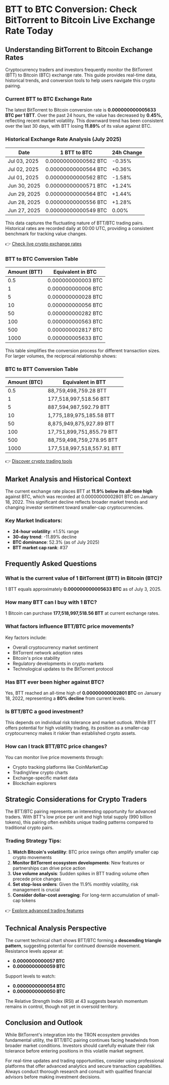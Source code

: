 # BTT to BTC Conversion: Check BitTorrent to Bitcoin Live Exchange Rate Today

## Understanding BitTorrent to Bitcoin Exchange Rates

Cryptocurrency traders and investors frequently monitor the BitTorrent (BTT) to Bitcoin (BTC) exchange rate. This guide provides real-time data, historical trends, and conversion tools to help users navigate this crypto pairing.

### Current BTT to BTC Exchange Rate

The latest BitTorrent to Bitcoin conversion rate is **0.000000000005633 BTC per 1 BTT**. Over the past 24 hours, the value has decreased by **0.45%**, reflecting recent market volatility. This downward trend has been consistent over the last 30 days, with BTT losing **11.89%** of its value against BTC.

### Historical Exchange Rate Analysis (July 2025)

| Date        | 1 BTT to BTC           | 24h Change |
|-------------|------------------------|------------|
| Jul 03, 2025| 0.00000000000562 BTC   | -0.35%     |
| Jul 02, 2025| 0.00000000000564 BTC   | +0.36%     |
| Jul 01, 2025| 0.00000000000562 BTC   | -1.58%     |
| Jun 30, 2025| 0.00000000000571 BTC   | +1.24%     |
| Jun 29, 2025| 0.00000000000564 BTC   | +1.44%     |
| Jun 28, 2025| 0.00000000000556 BTC   | +1.28%     |
| Jun 27, 2025| 0.00000000000549 BTC   | 0.00%      |

This data captures the fluctuating nature of BTT/BTC trading pairs. Historical rates are recorded daily at 00:00 UTC, providing a consistent benchmark for tracking value changes.

👉 [Check live crypto exchange rates](https://bit.ly/okx-bonus)

### BTT to BTC Conversion Table

| Amount (BTT) | Equivalent in BTC     |
|--------------|------------------------|
| 0.5          | 0.000000000003 BTC     |
| 1            | 0.000000000006 BTC     |
| 5            | 0.000000000028 BTC     |
| 10           | 0.000000000056 BTC     |
| 50           | 0.000000000282 BTC     |
| 100          | 0.000000000563 BTC     |
| 500          | 0.000000002817 BTC     |
| 1000         | 0.000000005633 BTC     |

This table simplifies the conversion process for different transaction sizes. For larger volumes, the reciprocal relationship shows:

### BTC to BTT Conversion Table

| Amount (BTC) | Equivalent in BTT         |
|--------------|---------------------------|
| 0.5          | 88,759,498,759.28 BTT     |
| 1            | 177,518,997,518.56 BTT    |
| 5            | 887,594,987,592.79 BTT    |
| 10           | 1,775,189,975,185.58 BTT  |
| 50           | 8,875,949,875,927.89 BTT  |
| 100          | 17,751,899,751,855.79 BTT |
| 500          | 88,759,498,759,278.95 BTT |
| 1000         | 177,518,997,518,557.91 BTT|

👉 [Discover crypto trading tools](https://bit.ly/okx-bonus)

## Market Analysis and Historical Context

The current exchange rate places BTT at **11.9% below its all-time high** against BTC, which was recorded at 0.00000000002801 BTC on January 18, 2022. This significant decline reflects broader market trends and changing investor sentiment toward smaller-cap cryptocurrencies.

### Key Market Indicators:
- **24-hour volatility**: ±1.5% range
- **30-day trend**: -11.89% decline
- **BTC dominance**: 52.3% (as of July 2025)
- **BTT market cap rank**: #37

## Frequently Asked Questions

### What is the current value of 1 BitTorrent (BTT) in Bitcoin (BTC)?
1 BTT equals approximately **0.000000000005633 BTC** as of July 3, 2025.

### How many BTT can I buy with 1 BTC?
1 Bitcoin can purchase **177,518,997,518.56 BTT** at current exchange rates.

### What factors influence BTT/BTC price movements?
Key factors include:
- Overall cryptocurrency market sentiment
- BitTorrent network adoption rates
- Bitcoin's price stability
- Regulatory developments in crypto markets
- Technological updates to the BitTorrent protocol

### Has BTT ever been higher against BTC?
Yes, BTT reached an all-time high of **0.00000000002801 BTC** on January 18, 2022, representing a **80% decline** from current levels.

### Is BTT/BTC a good investment?
This depends on individual risk tolerance and market outlook. While BTT offers potential for high volatility trading, its position as a smaller-cap cryptocurrency makes it riskier than established crypto assets.

### How can I track BTT/BTC price changes?
You can monitor live price movements through:
- Crypto tracking platforms like CoinMarketCap
- TradingView crypto charts
- Exchange-specific market data
- Blockchain explorers

## Strategic Considerations for Crypto Traders

The BTT/BTC pairing represents an interesting opportunity for advanced traders. With BTT's low price per unit and high total supply (990 billion tokens), this pairing often exhibits unique trading patterns compared to traditional crypto pairs.

### Trading Strategy Tips:
1. **Watch Bitcoin's volatility**: BTC price swings often amplify smaller cap crypto movements
2. **Monitor BitTorrent ecosystem developments**: New features or partnerships can drive price action
3. **Use volume analysis**: Sudden spikes in BTT trading volume often precede price changes
4. **Set stop-loss orders**: Given the 11.9% monthly volatility, risk management is crucial
5. **Consider dollar-cost averaging**: For long-term accumulation of small-cap tokens

👉 [Explore advanced trading features](https://bit.ly/okx-bonus)

## Technical Analysis Perspective

The current technical chart shows BTT/BTC forming a **descending triangle pattern**, suggesting potential for continued downside movement. Resistance levels appear at:
- **0.0000000000057 BTC**
- **0.0000000000059 BTC**

Support levels to watch:
- **0.0000000000054 BTC**
- **0.0000000000050 BTC**

The Relative Strength Index (RSI) at 43 suggests bearish momentum remains in control, though not yet in oversold territory.

## Conclusion and Outlook

While BitTorrent's integration into the TRON ecosystem provides fundamental utility, the BTT/BTC pairing continues facing headwinds from broader market conditions. Investors should carefully evaluate their risk tolerance before entering positions in this volatile market segment.

For real-time updates and trading opportunities, consider using professional platforms that offer advanced analytics and secure transaction capabilities. Always conduct thorough research and consult with qualified financial advisors before making investment decisions.